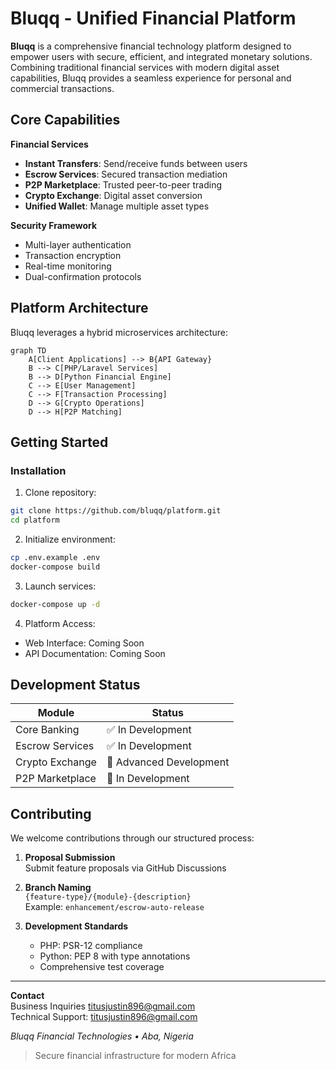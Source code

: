 # Bluqq - Unified Financial Platform 

**Bluqq** is a comprehensive financial technology platform designed to empower users with secure, efficient, and integrated monetary solutions. Combining traditional financial services with modern digital asset capabilities, Bluqq provides a seamless experience for personal and commercial transactions.

## Core Capabilities  
**Financial Services**  
- **Instant Transfers**: Send/receive funds between users  
- **Escrow Services**: Secured transaction mediation  
- **P2P Marketplace**: Trusted peer-to-peer trading  
- **Crypto Exchange**: Digital asset conversion  
- **Unified Wallet**: Manage multiple asset types  

**Security Framework**  
- Multi-layer authentication  
- Transaction encryption  
- Real-time monitoring  
- Dual-confirmation protocols  

## Platform Architecture  
Bluqq leverages a hybrid microservices architecture:  

```mermaid
graph TD
    A[Client Applications] --> B{API Gateway}
    B --> C[PHP/Laravel Services]
    B --> D[Python Financial Engine]
    C --> E[User Management]
    C --> F[Transaction Processing]
    D --> G[Crypto Operations]
    D --> H[P2P Matching]
```

## Getting Started  

### Installation  
1. Clone repository:  
```bash
git clone https://github.com/bluqq/platform.git
cd platform
```

2. Initialize environment:  
```bash
cp .env.example .env
docker-compose build
```

3. Launch services:  
```bash
docker-compose up -d
```

4. Platform Access:  
- Web Interface: Coming Soon  
- API Documentation: Coming Soon  

## Development Status  

| Module | Status |  
|--------|--------|  
| Core Banking | ✅ In Development |  
| Escrow Services | ✅ In Development |  
| Crypto Exchange | 🚧 Advanced Development |  
| P2P Marketplace | 🚧 In Development |  

## Contributing  
We welcome contributions through our structured process:  

1. **Proposal Submission**  
   Submit feature proposals via GitHub Discussions  
   
2. **Branch Naming**  
   `{feature-type}/{module}-{description}`  
   Example: `enhancement/escrow-auto-release`  

3. **Development Standards**  
   - PHP: PSR-12 compliance  
   - Python: PEP 8 with type annotations  
   - Comprehensive test coverage  

---

**Contact**  
Business Inquiries titusjustin896@gmail.com  
Technical Support: titusjustin896@gmail.com 

*Bluqq Financial Technologies • Aba, Nigeria*  

> Secure financial infrastructure for modern Africa
